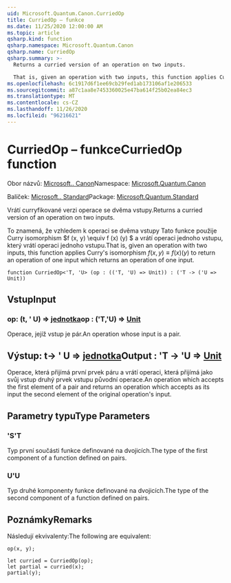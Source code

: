 ```yaml
---
uid: Microsoft.Quantum.Canon.CurriedOp
title: CurriedOp – funkce
ms.date: 11/25/2020 12:00:00 AM
ms.topic: article
qsharp.kind: function
qsharp.namespace: Microsoft.Quantum.Canon
qsharp.name: CurriedOp
qsharp.summary: >-
  Returns a curried version of an operation on two inputs.

  That is, given an operation with two inputs, this function applies Curry's isomorphism $f(x, y) \equiv f(x)(y)$ to return an operation of one input which returns an operation of one input.
ms.openlocfilehash: 6c1917d6f1ee69cb29fed1ab173106af1e206533
ms.sourcegitcommit: a87c1aa8e7453360025e47ba614f25b02ea84ec3
ms.translationtype: MT
ms.contentlocale: cs-CZ
ms.lasthandoff: 11/26/2020
ms.locfileid: "96216621"
---
```

# <a name="curriedop-function"></a><span data-ttu-id="718c5-102">CurriedOp – funkce</span><span class="sxs-lookup"><span data-stu-id="718c5-102">CurriedOp function</span></span>

<span data-ttu-id="718c5-103">Obor názvů: [Microsoft.. Canon](xref:Microsoft.Quantum.Canon)</span><span class="sxs-lookup"><span data-stu-id="718c5-103">Namespace: [Microsoft.Quantum.Canon](xref:Microsoft.Quantum.Canon)</span></span>

<span data-ttu-id="718c5-104">Balíček: [Microsoft.. Standard](https://nuget.org/packages/Microsoft.Quantum.Standard)</span><span class="sxs-lookup"><span data-stu-id="718c5-104">Package: [Microsoft.Quantum.Standard](https://nuget.org/packages/Microsoft.Quantum.Standard)</span></span>


<span data-ttu-id="718c5-105">Vrátí curryfikované verzi operace se dvěma vstupy.</span><span class="sxs-lookup"><span data-stu-id="718c5-105">Returns a curried version of an operation on two inputs.</span></span>

<span data-ttu-id="718c5-106">To znamená, že vzhledem k operaci se dvěma vstupy Tato funkce použije Curry isomorphism $f (x, y) \equiv f (x) (y) $ a vrátí operaci jednoho vstupu, který vrátí operaci jednoho vstupu.</span><span class="sxs-lookup"><span data-stu-id="718c5-106">That is, given an operation with two inputs, this function applies Curry's isomorphism $f(x, y) \equiv f(x)(y)$ to return an operation of one input which returns an operation of one input.</span></span>

```qsharp
function CurriedOp<'T, 'U> (op : (('T, 'U) => Unit)) : ('T -> ('U => Unit))
```


## <a name="input"></a><span data-ttu-id="718c5-107">Vstup</span><span class="sxs-lookup"><span data-stu-id="718c5-107">Input</span></span>

### <a name="op--tu--unit"></a><span data-ttu-id="718c5-108">op: (t, ' U) => [jednotka](xref:microsoft.quantum.lang-ref.unit)</span><span class="sxs-lookup"><span data-stu-id="718c5-108">op : ('T,'U) => [Unit](xref:microsoft.quantum.lang-ref.unit)</span></span> 

<span data-ttu-id="718c5-109">Operace, jejíž vstup je pár.</span><span class="sxs-lookup"><span data-stu-id="718c5-109">An operation whose input is a pair.</span></span>



## <a name="output--t---u--unit"></a><span data-ttu-id="718c5-110">Výstup: t-> ' U => [jednotka](xref:microsoft.quantum.lang-ref.unit)</span><span class="sxs-lookup"><span data-stu-id="718c5-110">Output : 'T -> 'U => [Unit](xref:microsoft.quantum.lang-ref.unit)</span></span> 

<span data-ttu-id="718c5-111">Operace, která přijímá první prvek páru a vrátí operaci, která přijímá jako svůj vstup druhý prvek vstupu původní operace.</span><span class="sxs-lookup"><span data-stu-id="718c5-111">An operation which accepts the first element of a pair and returns an operation which accepts as its input the second element of the original operation's input.</span></span>

## <a name="type-parameters"></a><span data-ttu-id="718c5-112">Parametry typu</span><span class="sxs-lookup"><span data-stu-id="718c5-112">Type Parameters</span></span>

### <a name="t"></a><span data-ttu-id="718c5-113">'S</span><span class="sxs-lookup"><span data-stu-id="718c5-113">'T</span></span>

<span data-ttu-id="718c5-114">Typ první součásti funkce definované na dvojicích.</span><span class="sxs-lookup"><span data-stu-id="718c5-114">The type of the first component of a function defined on pairs.</span></span>
### <a name="u"></a><span data-ttu-id="718c5-115">U</span><span class="sxs-lookup"><span data-stu-id="718c5-115">'U</span></span>

<span data-ttu-id="718c5-116">Typ druhé komponenty funkce definované na dvojicích.</span><span class="sxs-lookup"><span data-stu-id="718c5-116">The type of the second component of a function defined on pairs.</span></span>

## <a name="remarks"></a><span data-ttu-id="718c5-117">Poznámky</span><span class="sxs-lookup"><span data-stu-id="718c5-117">Remarks</span></span>

<span data-ttu-id="718c5-118">Následují ekvivalenty:</span><span class="sxs-lookup"><span data-stu-id="718c5-118">The following are equivalent:</span></span>

```qsharp
op(x, y);

let curried = CurriedOp(op);
let partial = curried(x);
partial(y);
```